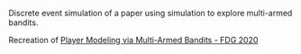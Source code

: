 Discrete event simulation of a paper using simulation to explore multi-armed bandits.

Recreation of [Player Modeling via Multi-Armed Bandits - FDG 2020](https://www.youtube.com/watch?v=F5A5I2mlVqE)
